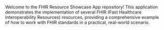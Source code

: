 Welcome to the FHIR Resource Showcase App repository! This application demonstrates the implementation of several FHIR (Fast Healthcare Interoperability Resources) resources, providing a comprehensive example of how to work with FHIR standards in a practical, real-world scenario.
